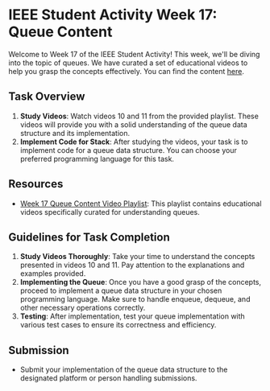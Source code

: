 # IEEE Student Activity Week 17: Queue Content

Welcome to Week 17 of the IEEE Student Activity! This week, we'll be diving into the topic of queues. We have curated a set of educational videos to help you grasp the concepts effectively. You can find the content [here](https://www.youtube.com/watch?v=cGgzFPRLl4o&list=PLoK2Lr1miEm-5zCzKE8siQezj9rvQlnca&index=1).

## Task Overview
1. **Study Videos**: Watch videos 10 and 11 from the provided playlist. These videos will provide you with a solid understanding of the queue data structure and its implementation.
2. **Implement Code for Stack**: After studying the videos, your task is to implement code for a queue data structure. You can choose your preferred programming language for this task.

## Resources
- [Week 17 Queue Content Video Playlist](https://www.youtube.com/watch?v=cGgzFPRLl4o&list=PLoK2Lr1miEm-5zCzKE8siQezj9rvQlnca&index=1): This playlist contains educational videos specifically curated for understanding queues.

## Guidelines for Task Completion
1. **Study Videos Thoroughly**: Take your time to understand the concepts presented in videos 10 and 11. Pay attention to the explanations and examples provided.
2. **Implementing the Queue**: Once you have a good grasp of the concepts, proceed to implement a queue data structure in your chosen programming language. Make sure to handle enqueue, dequeue, and other necessary operations correctly.
3. **Testing**: After implementation, test your queue implementation with various test cases to ensure its correctness and efficiency.

## Submission
- Submit your implementation of the queue data structure to the designated platform or person handling submissions.
